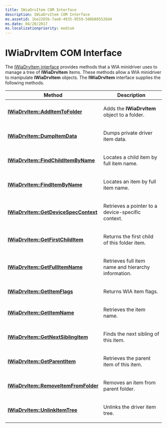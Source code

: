 ```yaml
---
title: IWiaDrvItem COM Interface
description: IWiaDrvItem COM Interface
ms.assetid: 1be2265b-7ae8-4935-9559-588b885526d4
ms.date: 04/20/2017
ms.localizationpriority: medium
---
```


# IWiaDrvItem COM Interface





The [IWiaDrvItem interface](/windows-hardware/drivers/ddi/wiamindr_lh/nn-wiamindr_lh-iwiadrvitem) provides methods that a WIA minidriver uses to manage a tree of **IWiaDrvItem** items. These methods allow a WIA minidriver to manipulate **IWiaDrvItem** objects. The **IWiaDrvItem** interface supplies the following methods.

<table>
<colgroup>
<col width="50%" />
<col width="50%" />
</colgroup>
<thead>
<tr class="header">
<th>Method</th>
<th>Description</th>
</tr>
</thead>
<tbody>
<tr class="odd">
<td><p><a href="/windows-hardware/drivers/ddi/wiamindr_lh/nf-wiamindr_lh-iwiadrvitem-additemtofolder" data-raw-source="[&lt;strong&gt;IWiaDrvItem::AddItemToFolder&lt;/strong&gt;](/windows-hardware/drivers/ddi/wiamindr_lh/nf-wiamindr_lh-iwiadrvitem-additemtofolder)"><strong>IWiaDrvItem::AddItemToFolder</strong></a></p></td>
<td><p>Adds the <strong>IWiaDrvItem</strong> object to a folder.</p></td>
</tr>
<tr class="even">
<td><p><a href="/windows-hardware/drivers/ddi/wiamindr_lh/nf-wiamindr_lh-iwiadrvitem-dumpitemdata" data-raw-source="[&lt;strong&gt;IWiaDrvItem::DumpItemData&lt;/strong&gt;](/windows-hardware/drivers/ddi/wiamindr_lh/nf-wiamindr_lh-iwiadrvitem-dumpitemdata)"><strong>IWiaDrvItem::DumpItemData</strong></a></p></td>
<td><p>Dumps private driver item data.</p></td>
</tr>
<tr class="odd">
<td><p><a href="/windows-hardware/drivers/ddi/wiamindr_lh/nf-wiamindr_lh-iwiadrvitem-findchilditembyname" data-raw-source="[&lt;strong&gt;IWiaDrvItem::FindChildItemByName&lt;/strong&gt;](/windows-hardware/drivers/ddi/wiamindr_lh/nf-wiamindr_lh-iwiadrvitem-findchilditembyname)"><strong>IWiaDrvItem::FindChildItemByName</strong></a></p></td>
<td><p>Locates a child item by full item name.</p></td>
</tr>
<tr class="even">
<td><p><a href="/windows-hardware/drivers/ddi/wiamindr_lh/nf-wiamindr_lh-iwiadrvitem-finditembyname" data-raw-source="[&lt;strong&gt;IWiaDrvItem::FindItemByName&lt;/strong&gt;](/windows-hardware/drivers/ddi/wiamindr_lh/nf-wiamindr_lh-iwiadrvitem-finditembyname)"><strong>IWiaDrvItem::FindItemByName</strong></a></p></td>
<td><p>Locates an item by full item name.</p></td>
</tr>
<tr class="odd">
<td><p><a href="/windows-hardware/drivers/ddi/wiamindr_lh/nf-wiamindr_lh-iwiadrvitem-getdevicespeccontext" data-raw-source="[&lt;strong&gt;IWiaDrvItem::GetDeviceSpecContext&lt;/strong&gt;](/windows-hardware/drivers/ddi/wiamindr_lh/nf-wiamindr_lh-iwiadrvitem-getdevicespeccontext)"><strong>IWiaDrvItem::GetDeviceSpecContext</strong></a></p></td>
<td><p>Retrieves a pointer to a device-specific context.</p></td>
</tr>
<tr class="even">
<td><p><a href="/windows-hardware/drivers/ddi/wiamindr_lh/nf-wiamindr_lh-iwiadrvitem-getfirstchilditem" data-raw-source="[&lt;strong&gt;IWiaDrvItem::GetFirstChildItem&lt;/strong&gt;](/windows-hardware/drivers/ddi/wiamindr_lh/nf-wiamindr_lh-iwiadrvitem-getfirstchilditem)"><strong>IWiaDrvItem::GetFirstChildItem</strong></a></p></td>
<td><p>Returns the first child of this folder item.</p></td>
</tr>
<tr class="odd">
<td><p><a href="/windows-hardware/drivers/ddi/wiamindr_lh/nf-wiamindr_lh-iwiadrvitem-getfullitemname" data-raw-source="[&lt;strong&gt;IWiaDrvItem::GetFullItemName&lt;/strong&gt;](/windows-hardware/drivers/ddi/wiamindr_lh/nf-wiamindr_lh-iwiadrvitem-getfullitemname)"><strong>IWiaDrvItem::GetFullItemName</strong></a></p></td>
<td><p>Retrieves full item name and hierarchy information.</p></td>
</tr>
<tr class="even">
<td><p><a href="/windows-hardware/drivers/ddi/wiamindr_lh/nf-wiamindr_lh-iwiadrvitem-getitemflags" data-raw-source="[&lt;strong&gt;IWiaDrvItem::GetItemFlags&lt;/strong&gt;](/windows-hardware/drivers/ddi/wiamindr_lh/nf-wiamindr_lh-iwiadrvitem-getitemflags)"><strong>IWiaDrvItem::GetItemFlags</strong></a></p></td>
<td><p>Returns WIA item flags.</p></td>
</tr>
<tr class="odd">
<td><p><a href="/windows-hardware/drivers/ddi/wiamindr_lh/nf-wiamindr_lh-iwiadrvitem-getitemname" data-raw-source="[&lt;strong&gt;IWiaDrvItem::GetItemName&lt;/strong&gt;](/windows-hardware/drivers/ddi/wiamindr_lh/nf-wiamindr_lh-iwiadrvitem-getitemname)"><strong>IWiaDrvItem::GetItemName</strong></a></p></td>
<td><p>Retrieves the item name.</p></td>
</tr>
<tr class="even">
<td><p><a href="/windows-hardware/drivers/ddi/wiamindr_lh/nf-wiamindr_lh-iwiadrvitem-getnextsiblingitem" data-raw-source="[&lt;strong&gt;IWiaDrvItem::GetNextSiblingItem&lt;/strong&gt;](/windows-hardware/drivers/ddi/wiamindr_lh/nf-wiamindr_lh-iwiadrvitem-getnextsiblingitem)"><strong>IWiaDrvItem::GetNextSiblingItem</strong></a></p></td>
<td><p>Finds the next sibling of this item.</p></td>
</tr>
<tr class="odd">
<td><p><a href="/windows-hardware/drivers/ddi/wiamindr_lh/nf-wiamindr_lh-iwiadrvitem-getparentitem" data-raw-source="[&lt;strong&gt;IWiaDrvItem::GetParentItem&lt;/strong&gt;](/windows-hardware/drivers/ddi/wiamindr_lh/nf-wiamindr_lh-iwiadrvitem-getparentitem)"><strong>IWiaDrvItem::GetParentItem</strong></a></p></td>
<td><p>Retrieves the parent item of this item.</p></td>
</tr>
<tr class="even">
<td><p><a href="/windows-hardware/drivers/ddi/wiamindr_lh/nf-wiamindr_lh-iwiadrvitem-removeitemfromfolder" data-raw-source="[&lt;strong&gt;IWiaDrvItem::RemoveItemFromFolder&lt;/strong&gt;](/windows-hardware/drivers/ddi/wiamindr_lh/nf-wiamindr_lh-iwiadrvitem-removeitemfromfolder)"><strong>IWiaDrvItem::RemoveItemFromFolder</strong></a></p></td>
<td><p>Removes an item from parent folder.</p></td>
</tr>
<tr class="odd">
<td><p><a href="/windows-hardware/drivers/ddi/wiamindr_lh/nf-wiamindr_lh-iwiadrvitem-unlinkitemtree" data-raw-source="[&lt;strong&gt;IWiaDrvItem::UnlinkItemTree&lt;/strong&gt;](/windows-hardware/drivers/ddi/wiamindr_lh/nf-wiamindr_lh-iwiadrvitem-unlinkitemtree)"><strong>IWiaDrvItem::UnlinkItemTree</strong></a></p></td>
<td><p>Unlinks the driver item tree.</p></td>
</tr>
</tbody>
</table>

 

